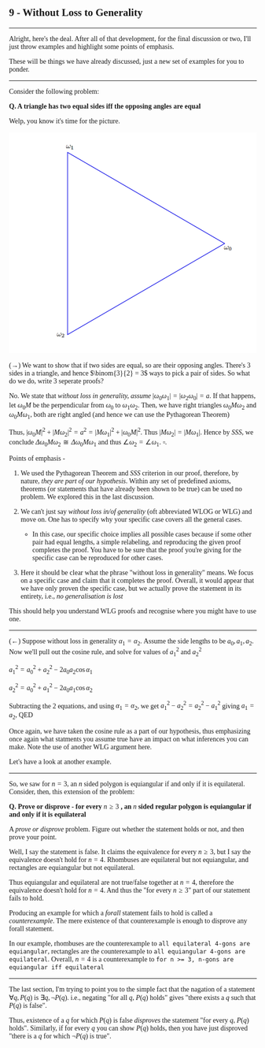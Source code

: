 <span style='font-family: Calibri serif;'>

## 9 - Without Loss to Generality

</span>

---

<span style='font-family: Bahnschrift;'>

Alright, here's the deal. After all of that development, for the final discussion or two, I'll just throw examples and highlight some points of emphasis.

These will be things we have already discussed, just a new set of examples for you to ponder.

---

Consider the following problem:

**Q. A triangle has two equal sides iff the opposing angles are equal**

Welp, you know it's time for the picture.

![](/files/N9_1.png)

$(\rightarrow)$ We want to show that if two sides are equal, so are their opposing angles. There's 3 sides in a triangle, and hence $\binom{3}{2} = 3$ ways to pick a pair of sides. So what do we do, write 3 seperate proofs?

No. We state that *without loss in generality, assume* $|\omega_0\omega_1| = |\omega_2\omega_0| = a$. If that happens, let $\omega_0M$ be the perpendicular from $\omega_0$ to $\omega_1\omega_2$. Then, we have right triangles $\omega_0M\omega_2$ and $\omega_0M\omega_1$, both are right angled (and hence we can use the Pythagorean Theorem)

Thus, $|\omega_0M|^2 + |M\omega_2|^2 = a^2 = |M\omega_1|^2 + |\omega_0M|^2$. Thus $|M\omega_2| = |M\omega_1|$. Hence by $SSS$, we conclude $\Delta\omega_0M\omega_2 \cong \Delta\omega_0M\omega_1$ and thus $\angle\omega_2 = \angle\omega_1$. $\square$.


Points of emphasis -
1. We used the Pythagorean Theorem and $SSS$ criterion in our proof, therefore, by nature, *they are part of our hypothesis*. Within any set of predefined axioms, theorems (or statements that have already been shown to be true) can be used no problem. We explored this in the last discussion.

1. We can't just say *without loss in/of generality* (oft abbreviated $\text{WLOG}$ or $\text{WLG}$) and move on. One has to specify why your specific case covers all the general cases.
    
    - In this case, our specific choice implies all possible cases because if some other pair had equal lengths, a simple relabeling, and reproducing the given proof completes the proof. You have to be sure that the proof you're giving for the specific case can be reproduced for other cases.

1. Here it should be clear what the phrase "without loss in generality" means. We focus on a specific case and claim that it completes the proof. Overall, it would appear that we have only proven the specific case, but we actually prove the statement in its entirety, i.e., *no generalisation is lost*

This should help you understand $\text{WLG}$ proofs and recognise where you might have to use one.

---

$(\leftarrow)$ Suppose without loss in generality $\alpha_1 = \alpha_2$. Assume the side lengths to be $a_0, a_1, a_2$. Now we'll pull out the cosine rule, and solve for values of $a_1^2$ and $a_2^2$

$a_1^2 = a_0^2 + a_2^2 - 2a_0a_2\cos\alpha_1$

$a_2^2 = a_0^2 + a_1^2 - 2a_0a_1\cos\alpha_2$

Subtracting the 2 equations, and using $\alpha_1 = \alpha_2$, we get $a_1^2 - a_2^2 = a_2^2 - a_1^2$ giving $a_1 = a_2$, $\text{QED}$

Once again, we have taken the cosine rule as a part of our hypothesis, thus emphasizing once again what statments you assume true have an impact on what inferences you can make. Note the use of another WLG argument here.

Let's have a look at another example.

---

So, we saw for $n = 3$, an $n$ sided polygon is equiangular if and only if it is equilateral. Consider, then, this extension of the problem:

**Q. Prove or disprove - for every** $n \geq 3$ **, an** $n$ **sided regular polygon is equiangular if and only if it is equilateral**

A *prove or disprove* problem. Figure out whether the statement holds or not, and then prove your point.

Well, I say the statement is false. It claims the equivalence for every $n \geq 3$, but I say the equivalence doesn't hold for $n = 4$. Rhombuses are equilateral but not equiangular, and rectangles are equiangular but not equilateral.

Thus equiangular and equilateral are not true/false together at $n = 4$, therefore the equivalence doesn't hold for $n = 4$. And thus the "for every $n \geq 3$" part of our statement fails to hold.

Producing an example for which a *forall* statement fails to hold is called a *counterexample*. The mere existence of that counterexample is enough to disprove any forall statement.

In our example, rhombuses are the counterexample to `all equilateral 4-gons are equiangular`, rectangles are the counterexample to `all equiangular 4-gons are equilateral`. Overall, $n = 4$ is a counterexample to `for n >= 3, n-gons are equiangular iff equilateral`

---

The last section, I'm trying to point you to the simple fact that the nagation of a statement $\forall q, P(q)$ is $\exists q, \neg P (q)$. i.e., negating "for all $q$, $P(q)$ holds" gives "there exists a $q$ such that $P(q)$ is false".

Thus, existence of a $q$ for which $P(q)$ is false *disproves* the statement "for every $q$, $P(q)$ holds". Similarly, if for every $q$ you can show $P(q)$ holds, then you have just disproved "there is a $q$ for which $\neg P(q)$ is true".

</span>